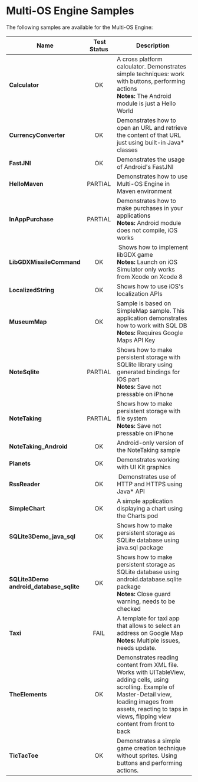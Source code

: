 Multi-OS Engine Samples
=======================

The following samples are available for the Multi-OS Engine:

| Name | Test Status | Description |
|------|:-----------:|-------------|
| **Calculator** | OK | A cross platform calculator. Demonstrates simple techniques: work with buttons, performing actions<br />**Notes:** The Android module is just a Hello World |
| **CurrencyConverter** | OK | Demonstrates how to open an URL and retrieve the content of that URL just using built-in Java* classes |
| **FastJNI** | OK | Demonstrates the usage of Android's FastJNI |
| **HelloMaven** | PARTIAL | Demonstrates how to use Multi-OS Engine in Maven environment |
| **InAppPurchase** | PARTIAL | Demonstrates how to make purchases in your applications <br />**Notes:** Android module does not compile, iOS works |
| **LibGDXMissileCommand** | OK | Shows how to implement libGDX game <br />**Notes:** Launch on iOS Simulator only works from Xcode on Xcode 8 |
| **LocalizedString** | OK | Shows how to use iOS's localization APIs |
| **MuseumMap** | OK | Sample is based on SimpleMap sample. This application demonstrates how to work with SQL DB <br />**Notes:** Requires Google Maps API Key |
| **NoteSqlite** | PARTIAL | Shows how to make persistent storage with SQLlite library using generated bindings for iOS part <br />**Notes:** Save not pressable on iPhone |
| **NoteTaking** | PARTIAL | Shows how to make persistent storage with file system <br />**Notes:** Save not pressable on iPhone |
| **NoteTaking\_Android** | OK | Android-only version of the NoteTaking sample |
| **Planets** | OK | Demonstrates working with UI Kit graphics |
| **RssReader** | OK | Demonstrates use of HTTP and HTTPS using Java* API |
| **SimpleChart** | OK | A simple application displaying a chart using the Charts pod |
| **SQLite3Demo\_java\_sql** | OK | Shows how to make persistent storage as SQLite database using java.sql package |
| **SQLite3Demo android\_database\_sqlite** | OK | Shows how to make persistent storage as SQLite database using android.database.sqlite package <br />**Notes:** Close guard warning, needs to be checked |
| **Taxi** | FAIL | A template for taxi app that allows to select an address on Google Map <br />**Notes:** Multiple issues, needs update. |
| **TheElements** | OK | Demonstrates reading content from XML file. Works with UITableView, adding cells, using scrolling. Example of Master-Detail view, loading images from assets, reacting to taps in views, flipping view content from front to back |
| **TicTacToe** | OK | Demonstrates a simple game creation technique without  sprites. Using buttons and performing actions. |
